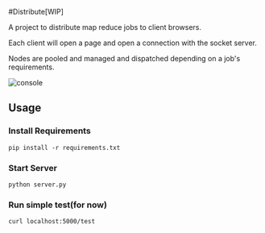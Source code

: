 #Distribute[WIP]

A project to distribute map reduce jobs to client browsers.

Each client will open a page and open a connection with the socket server.

Nodes are pooled and managed and dispatched depending on a job's requirements.

![console]("console_screenshot.png")

## Usage
### Install Requirements
```
pip install -r requirements.txt
```

### Start Server
```
python server.py
```

### Run simple test(for now)
```
curl localhost:5000/test
```
